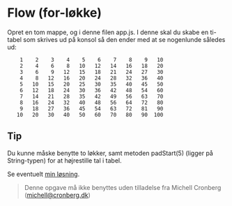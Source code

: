 # Flow (for-løkke)

Opret en tom mappe, og i denne filen app.js. I denne skal du skabe en ti-tabel som skrives ud på konsol så den ender med at se nogenlunde således ud:

```
    1    2    3    4    5    6    7    8    9   10
    2    4    6    8   10   12   14   16   18   20
    3    6    9   12   15   18   21   24   27   30
    4    8   12   16   20   24   28   32   36   40
    5   10   15   20   25   30   35   40   45   50
    6   12   18   24   30   36   42   48   54   60
    7   14   21   28   35   42   49   56   63   70
    8   16   24   32   40   48   56   64   72   80
    9   18   27   36   45   54   63   72   81   90
   10   20   30   40   50   60   70   80   90  100
```

## Tip

Du kunne måske benytte to løkker, samt metoden padStart(5) (ligger på String-typen) for at højrestille tal i tabel.

Se eventuelt [min løsning](../app.js).

> Denne opgave må ikke benyttes uden tilladelse fra Michell Cronberg (michell@cronberg.dk)
